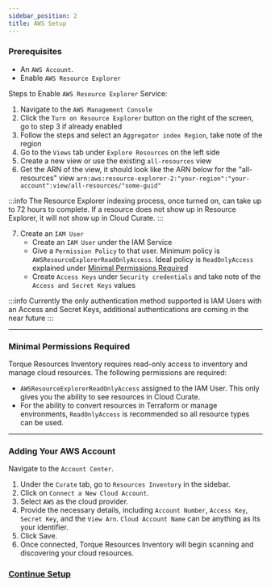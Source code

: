 ```yaml
---
sidebar_position: 2
title: AWS Setup
---
```


### Prerequisites

- An `AWS Account`.
- Enable `AWS Resource Explorer`

Steps to Enable `AWS Resource Explorer` Service:
1. Navigate to the `AWS Management Console`
2. Click the `Turn on Resource Explorer` button on the right of the screen, go to step 3 if already enabled
3. Follow the steps and select an `Aggregator index Region`, take note of the region
4. Go to the `Views` tab under `Explore Resources` on the left side
5. Create a new view or use the existing `all-resources` view
6. Get the ARN of the view, it should look like the ARN below for the "all-resources" view `arn:aws:resource-explorer-2:"your-region":"your-account":view/all-resources/"some-guid"`

:::info
The Resource Explorer indexing process, once turned on, can take up to 72 hours to complete. If a resource does not show up in Resource Explorer, it will not show up in Cloud Curate.
:::


7. Create an `IAM User`
   - Create an `IAM User` under the IAM Service
   - Give a `Permission Policy` to that user. Minimum policy is `AWSResourceExplorerReadOnlyAccess`. Ideal policy is `ReadOnlyAccess` explained under [Minimal Permissions Required](/getting-started/Resources%20Inventory/AWS-Setup#minimal-permissions-required)
   - Create `Access Keys` under `Security credentials` and take note of the `Access and Secret Keys` values

:::info
Currently the only authentication method supported is IAM Users with an Access and Secret Keys, additional authentications are coming in the near future
:::

---
### Minimal Permissions Required

Torque Resources Inventory requires read-only access to inventory and manage cloud resources. The following permissions are required:

- `AWSResourceExplorerReadOnlyAccess` assigned to the IAM User. This only gives you the ability to see resources in Cloud Curate.
- For the ability to convert resources in Terraform or manage environments, `ReadOnlyAccess` is recommended so all resource types can be used.
---
### Adding Your AWS Account

Navigate to the `Account Center`.

1. Under the `Curate` tab, go to `Resources Inventory` in the sidebar.
2. Click on `Connect a New Cloud Account`.
3. Select `AWS` as the cloud provider.
4. Provide the necessary details, including `Account Number`, `Access Key`, `Secret Key`, and the `View Arn`. `Cloud Account Name` can be anything as its your identifier.
5. Click Save.
6. Once connected, Torque Resources Inventory will begin scanning and discovering your cloud resources.

### [Continue Setup](/getting-started/Resources%20Inventory/Resources-Inventory)